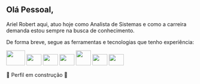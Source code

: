 ## Olá Pessoal,

Ariel Robert aqui, atuo hoje como Analista de Sistemas e como a carreira demanda estou sempre na busca de conhecimento.

De forma breve, segue as ferramentas e tecnologias que tenho experiência: <br> 

<img loading="" src="https://cdn.jsdelivr.net/gh/devicons/devicon/icons/php/php-plain.svg" width="50" height="40"/> <img loading="" src="https://cdn.jsdelivr.net/gh/devicons/devicon/icons/javascript/javascript-plain.svg" width="40" height="30"/> <img loading="" src="https://cdn.jsdelivr.net/gh/devicons/devicon/icons/html5/html5-original-wordmark.svg" width="40" height="30"/> <img loading="" src="https://cdn.jsdelivr.net/gh/devicons/devicon/icons/css3/css3-original-wordmark.svg" width="40" height="30"/>  <img loading="" src="https://cdn.jsdelivr.net/gh/devicons/devicon/icons/mysql/mysql-original-wordmark.svg" width="40" height="40"/> <img loading="" src="https://cdn.jsdelivr.net/gh/devicons/devicon/icons/postgresql/postgresql-original.svg" width="40" height="30"/> <img loading="" src="https://cdn.jsdelivr.net/gh/devicons/devicon/icons/microsoftsqlserver/microsoftsqlserver-plain-wordmark.svg" width="40" height="30"/>

<!-- <img loading="" src="" width="40" height="30"/>  -->

:construction: Perfil em construção :construction:





